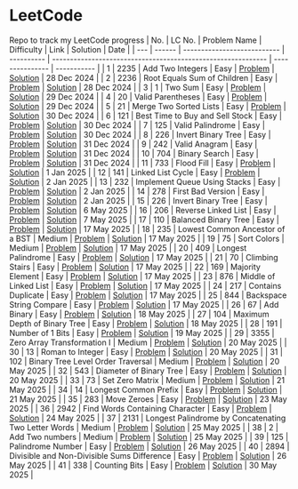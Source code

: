 # LeetCode
Repo to track my LeetCode progress
| No. | LC No. | Problem Name                | Difficulty | Link                                                         | Solution        | Date        |
| --- | ------ | --------------------------- | ---------- | ------------------------------------------------------------ | --------------- | ----------- |
| 1   | 2235   | Add Two Integers            | Easy       | [Problem](https://leetcode.com/problems/add-two-integers)            | [Solution](2235_Add_Two_Integers/Add_Two_Integers.py) | 28 Dec 2024 |
| 2   | 2236   | Root Equals Sum of Children | Easy       | [Problem](https://leetcode.com/problems/root-equals-sum-of-children) | [Solution](2236_Root_Equals_Sum_Of_Children/Root_Equals_Sum_Of_Children.py)                | 28 Dec 2024 |
| 3   | 1      | Two Sum                     | Easy       | [Problem](https://leetcode.com/problems/two-sum) | [Solution](0001_Two_Sum/Two_Sum.py) | 29 Dec 2024 |
| 4   | 20     | Valid Parentheses           | Easy       | [Problem](https://leetcode.com/problems/valid-parentheses) | [Solution](0020_Valid_Parentheses/Valid_Parentheses.py) | 29 Dec 2024 |
| 5   | 21     | Merge Two Sorted Lists      | Easy       | [Problem](https://leetcode.com/problems/merge-two-sorted-lists) | [Solution](0021_Merge_Two_Sorted_Lists/Merge_Two_Sorted_Lists.cpp) | 30 Dec 2024 |
| 6   | 121    | Best Time to Buy and Sell Stock | Easy   | [Problem](https://leetcode.com/problems/best-time-to-buy-and-sell-stock) | [Solution](0121_Best_Time_To_Buy_And_Sell_Stock/Best_Time_To_Buy_And_Sell_Stock.py) | 30 Dec 2024 |
| 7   | 125    | Valid Palindrome            | Easy       | [Problem](https://leetcode.com/problems/valid-palindrome) | [Solution](0125_Valid_Palindrome/Valid_Palindrome.py) | 30 Dec 2024 |
| 8   | 226    | Invert Binary Tree          | Easy       | [Problem](https://leetcode.com/problems/invert-binary-tree) | [Solution](0226_Invert_Binary_Tree/Invert_Binary_Tree.py) | 31 Dec 2024 |
| 9   | 242    | Valid Anagram               | Easy       | [Problem](https://leetcode.com/problems/valid-anagram) | [Solution](0242_Valid_Anagram/Valid_Anagram.py) | 31 Dec 2024 |
| 10  | 704    | Binary Search               | Easy       | [Problem](https://leetcode.com/problems/binary-search) | [Solution](0704_Binary_Search/Binary_Search.py) | 31 Dec 2024 |
| 11  | 733    | Flood Fill                  | Easy       | [Problem](https://leetcode.com/problems/flood-fill) | [Solution](0733_Flood_Fill/Flood_Fill.cpp) | 1 Jan 2025 |
| 12  | 141    | Linked List Cycle           | Easy       | [Problem](https://leetcode.com/problems/linked-list-cycle) | [Solution](0141_Linked_List_Cycle/Linked_List_Cycle.cpp) | 2 Jan 2025 |
| 13  | 232    | Implement Queue Using Stacks | Easy      | [Problem](https://leetcode.com/problems/implement-queue-using-stacks) | [Solution](0232_Implement_Queue_Using_Stacks/Implement_Queue_Using_Stacks.cpp) | 2 Jan 2025 |
| 14  | 278    | First Bad Version            | Easy      | [Problem](https://leetcode.com/problems/first-bad-version) | [Solution](0278_First_Bad_Version/First_Bad_Version.cpp) | 2 Jan 2025 |
| 15  | 226    | Invert Binary Tree            | Easy      | [Problem](https://leetcode.com/problems/invert-binary-tree/description/) | [Solution](0226_Invert_Binary_Tree/Invert_Binary_Tree.cpp) | 6 May 2025 |
| 16  | 206    | Reverse Linked List           | Easy      | [Problem](https://leetcode.com/problems/reverse-linked-list/description/) | [Solution](0206_Reverse_Linked_List/Reverse_Linked_List.cpp) | 7 May 2025 |
| 17  | 110   | Balanced Binary Tree          | Easy      | [Problem](https://leetcode.com/problems/balanced-binary-tree/description/) | [Solution](0110_Balanced_Binary_Tree/Balanced_Binary_Tree.cpp) | 17 May 2025 |
| 18  | 235   | Lowest Common Ancestor of a BST | Medium      | [Problem](https://leetcode.com/problems/lowest-common-ancestor-of-a-binary-search-tree/) | [Solution](0235_LCA_of_BST/LCA_of_BST.cpp) | 17 May 2025 |
| 19  | 75   | Sort Colors                  | Medium      | [Problem](https://leetcode.com/problems/sort-colors/) | [Solution](0075_Sort_Colors/Sort_Colors.cpp) | 17 May 2025 |
| 20  | 409  | Longest Palindrome         |  Easy      | [Problem](https://leetcode.com/problems/longest-palindrome/) | [Solution](0409_Longest_Palindrome/Longest_Palindrome.cpp) | 17 May 2025 |
| 21  | 70  | Climbing Stairs         |  Easy      | [Problem](https://leetcode.com/problems/climbing-stairs/) | [Solution](0070_Climbing_Stairs/Climbing_Stairs.cpp) | 17 May 2025 |
| 22  | 169  | Majority Element         |  Easy      | [Problem](https://leetcode.com/problems/majority-element/) | [Solution](0169_Majority_Element/Majority_Element.cpp) | 17 May 2025 |
| 23  | 876  | Middle of Linked List    |  Easy      | [Problem](https://leetcode.com/problems/middle-of-the-linked-list/) | [Solution](0876_Middle_of_Linked_List/Middle_of_Linked_List.cpp) | 17 May 2025 |
| 24  | 217  | Contains Duplicate    |  Easy      | [Problem](https://leetcode.com/problems/contains-duplicate/) | [Solution](0217_Contains_Duplicate/Contains_Duplicate.cpp) | 17 May 2025 |
| 25  | 844  | Backspace String Compare |  Easy    | [Problem](https://leetcode.com/problems/backspace-string-compare/) | [Solution](0844_Backspace_String_Compate/Backspace_String_Compare.cpp) | 17 May 2025 |
| 26  | 67  | Add Binary |  Easy    | [Problem](https://leetcode.com/problems/add-binary/) | [Solution](0067_Add_Binary/Add_Binary.cpp) | 18 May 2025 |
| 27  | 104  | Maximum Depth of Binary Tree |  Easy    | [Problem](https://leetcode.com/problems/maximum-depth-of-binary-tree/) | [Solution](0104_Maximum_Depth_Of_Binary_Tree/Maximum_Depth_of_Binary_Tree.cpp) | 18 May 2025 |
| 28  | 191  | Number of 1 Bits |  Easy    | [Problem](https://leetcode.com/problems/number-of-1-bits/) | [Solution](0191_Number_of_1_bits/Number_of_1_bits.cpp) | 19 May 2025 |
| 29  | 3355  | Zero Array Transformation I |  Medium    | [Problem](https://leetcode.com/problems/zero-array-transformation-i/) | [Solution](3355_Zero_Array_Transformation_I/Zero_Array_Transformation_I.cpp) | 20 May 2025 |
| 30  | 13  | Roman to Integer |  Easy    | [Problem](https://leetcode.com/problems/roman-to-integer/) | [Solution](0013_Roman_To_Integer/Roman_To_Integer.cpp) | 20 May 2025 |
| 31  | 102  | Binary Tree Level Order Traversal |  Medium    | [Problem](https://leetcode.com/problems/binary-tree-level-order-traversal/) | [Solution](0102_Binary_Tree_Level_Order_Traversal/Binary_Tree_Level_Order_Traversal.cpp) | 20 May 2025 |
| 32  | 543  | Diameter of Binary Tree |  Easy    | [Problem](https://leetcode.com/problems/diameter-of-binary-tree/) | [Solution](0543_Diameter_of_Binary_Tree/Diameter_Of_Binary_Tree.cpp) | 20 May 2025 |
| 33  | 73  | Set Zero Matrix |  Medium    | [Problem](https://leetcode.com/problems/set-matrix-zeroes/) | [Solution](0073_Set_Zero_Matrix/Set_Zero_Matrix.cpp) | 21 May 2025 |
| 34  | 14  | Longest Common Prefix |  Easy    | [Problem](https://leetcode.com/problems/longest-common-prefix/) | [Solution](0014_Longest_Common_Prefix/Longest_Common_Prefix.cpp) | 21 May 2025 |
| 35  | 283  | Move Zeroes |  Easy    | [Problem](https://leetcode.com/problems/move-zeroes/) | [Solution](0283_Move_Zeroes/Move_Zeroes.cpp) | 23 May 2025 |
| 36  | 2942  | Find Words Containing Character |  Easy    | [Problem](https://leetcode.com/problems/find-words-containing-character) | [Solution](2942_Find_Words_Containing_Character/Find_Words_Containing_Character.cpp) | 24 May 2025 |
| 37  | 2131  | Longest Palindrome by Concatenating Two Letter Words |  Medium    | [Problem](https://leetcode.com/problems/longest-palindrome-by-concatenating-two-letter-words/) | [Solution](2131_Longest_Palindrome_Two_Letter_Words/Longest_Palindrome_Two_Letter_Words.cpp) | 25 May 2025 |
| 38  | 2  | Add Two numbers |  Medium    | [Problem](https://leetcode.com/problems/add-two-numbers/) | [Solution](0002_Add_Two_Numbers/Add_Two_Numbers.cpp) | 25 May 2025 |
| 39  | 125  | Palindrome Number |  Easy    | [Problem](https://leetcode.com/problems/palindrome-number/) | [Solution](0009_Palindrome_Number/0009_Palindrome_Number.cpp) | 26 May 2025 |
| 40  | 2894  | Divisible and Non-Divisible Sums Difference |  Easy    | [Problem](https://leetcode.com/problems/divisible-and-non-divisible-sums-difference/) | [Solution](2894_Div_And_Non_Div_Sums_Difference/Div_And_Non_Div_Sums_Difference.cpp) | 26 May 2025 |
| 41  | 338  | Counting Bits |  Easy    | [Problem](https://leetcode.com/problems/counting-bits/) | [Solution](0338_Counting_bits/Counting_Bits.cpp) | 30 May 2025 |

